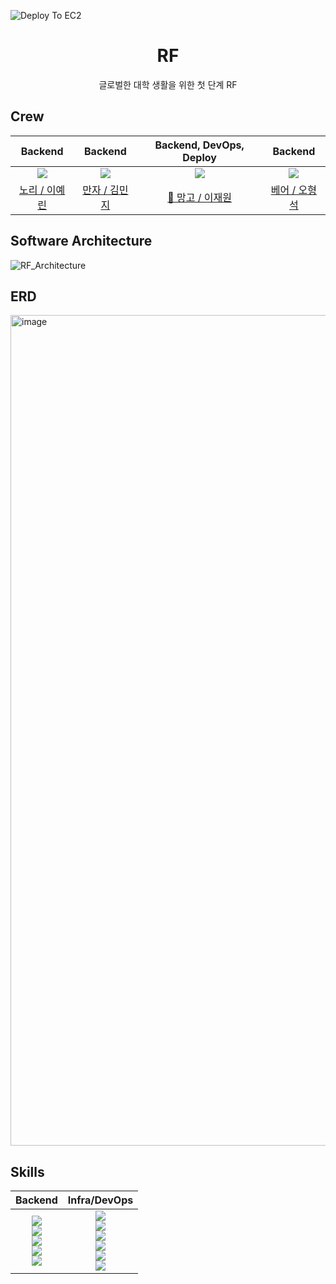 ![Deploy To EC2](https://github.com/UMC-TEAM-RF/RF-Server/actions/workflows/CICD.yml/badge.svg)
<h1 align="middle"> RF </h1>

<p align="middle"> 글로벌한 대학 생활을 위한 첫 단계 RF </p>

## Crew
|Backend|Backend|Backend, DevOps, Deploy|Backend|
|:----:|:----:|:----:|:----:|
|<a href="https://github.com/lxxyxin"><img src="https://avatars.githubusercontent.com/u/91695537?v=4"></a>|<a href="https://github.com/minjgziii"><img src="https://avatars.githubusercontent.com/u/104371003?v=4"></a>|<a href="https://github.com/jaewonLeeKOR"><img src="https://avatars.githubusercontent.com/u/58386334?v=4"></a>|<a href="https://github.com/kuk6933"><img src="https://avatars.githubusercontent.com/u/77862152?v=4"></a>|
|<a href="https://github.com/lxxyxin">노리 / 이예린|<a href="https://github.com/minjgziii">만자 / 김민지|<a href="https://github.com/jaewonLeeKOR"> 👑 망고 / 이재원|<a href="https://github.com/kuk6933">베어 / 오형석|

## Software Architecture
![RF_Architecture](https://github.com/UMC-TEAM-RF/RF-Server/assets/58386334/dbead838-f3de-4d2b-ab36-36fcc520a75a)

## ERD
<img width="1329" alt="image" src="https://github.com/UMC-TEAM-RF/RF-Server/assets/58386334/9f180013-8bb3-476a-8b3c-030b9efe82d1">

## Skills
|Backend|Infra/DevOps|
|:---:|:---:|
|<img src="https://img.shields.io/badge/java-007396?style=for-the-badge&logo=OpenJDK&logoColor=white"><br><img src="https://img.shields.io/badge/springboot-6DB33F?style=for-the-badge&logo=springboot&logoColor=white"> <br><img src="https://img.shields.io/badge/springsecurity-6DB33F?style=for-the-badge&logo=springsecurity&logoColor=white"><br><img src="https://img.shields.io/badge/MySQL-4479A1?style=for-the-badge&logo=MySQL&logoColor=white"><br><img src="https://img.shields.io/badge/Redis-DC382D?style=for-the-badge&logo=REdis&logoColor=white">|<img src="https://img.shields.io/badge/amazonaws-232F3E?style=for-the-badge&logo=amazonaws&logoColor=white"><br><img src="https://img.shields.io/badge/amazonsEc2-FF9900?style=for-the-badge&logo=amazonEc2&logoColor=white"><br><img src="https://img.shields.io/badge/amazonsRds-527FFF?style=for-the-badge&logo=amazonRds&logoColor=white"><br><img src="https://img.shields.io/badge/amazons3-569A31?style=for-the-badge&logo=amazons3&logoColor=white"><br><img src="https://img.shields.io/badge/nginx-009639?style=for-the-badge&logo=nginx&logoColor=white"><br><img src="https://img.shields.io/badge/githubactions-2088FF?style=for-the-badge&logo=githubactions&logoColor=white">|
